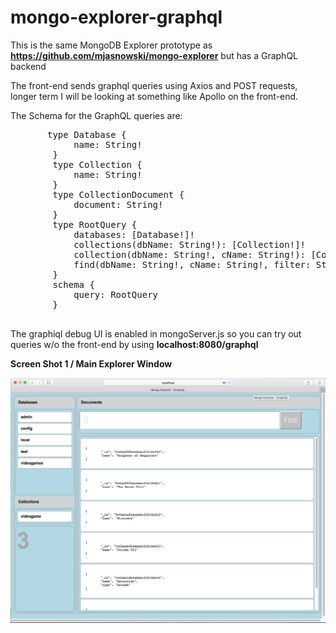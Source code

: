 # mongo-explorer-graphql

This is the same MongoDB Explorer prototype as <b>https://github.com/mjasnowski/mongo-explorer</b> but has a GraphQL backend

The front-end sends graphql queries using Axios and POST requests, longer term I will be looking at something like Apollo on the front-end.

The Schema for the GraphQL queries are:

<pre>
       type Database {
            name: String!
        }
        type Collection {
            name: String!
        }
        type CollectionDocument {
            document: String!
        }
        type RootQuery {
            databases: [Database!]!
            collections(dbName: String!): [Collection!]!
            collection(dbName: String!, cName: String!): [CollectionDocument!]!
            find(dbName: String!, cName: String!, filter: String!): [CollectionDocument!]!
        }
        schema {
            query: RootQuery
        }
        
</pre>

The graphiql debug UI is enabled in mongoServer.js so you can try out queries w/o the front-end by using <b>localhost:8080/graphql</b>

<b>Screen Shot 1 / Main Explorer Window<b>

<img src="https://github.com/mjasnowski/mongo-explorer-graphql/blob/master/screenshots/screenshot1.png"/>
